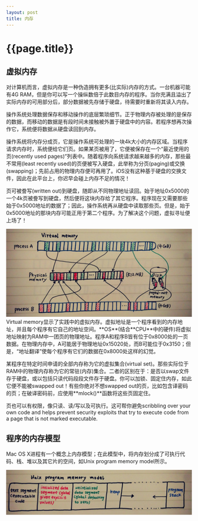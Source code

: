 ```yaml
---
layout: post
title: 内存
---
```

{{page.title}}
======================

## 虚拟内存
对计算机而言，虚拟内存是一种伪造拥有更多(比实际)内存的方式。一台机器可能有4G RAM，但是你可以写一个操纵数倍于此数目内存的程序。当你充满且溢出了实际内存的可用部分后，部分数据被先存储于硬盘，待需要时重新将其读入内存。

操作系统处理数据保存和移动操作的底层繁琐细节。正于物理内存被处理的是保存的数据，而移动的数据是有段时间未接触被外置于硬盘中的内容。若程序想再次操作它，系统便将数据从硬盘读回到内存。

操作系统将内存分成页，它是操作系统可处理的一块4k大小的内存区域。当程序请求内存时，系统便给它们页。如果某页被用了，它便被保存在一个“最近使用的页(recently used pages)”列表中。随着程序向系统请求越来越多的内存，那些最不常用(least recently used)的页便被写入硬盘，此举称为分页(paging)或交换(swapping)；先前占用的物理内存便可再用了。iOS没有这种基于硬盘的交换文件，因此在此平台上，你迟早会碰上内存不足的情况！

页可被誊写(written out)到硬盘，随即从不同物理地址读回。始于地址0x5000的一个4k页被誊写到硬盘，然后便将这块内存给了其它程序。程序现在又需要那些始于0x5000地址的数据了；因此，操作系统再从硬盘中读取那些页。但是，始于0x5000地址的那块内存可能正用于第二个程序。为了解决这个问题，虚拟寻址便上场了！

<img src="/images/posts/2019-01-20/virtualMemory.jpg">
Virtual memory显示了实践中的虚拟内存。虚拟地址是一个程序看到的内存地址，并且每个程序有它自己的地址空间。**OS**(结合**CPU**中的硬件)将虚拟地址映射为RAM中一团页的物理地址。程序A和程序B皆有位于0x8000处的一页数据。在物理内存中，A可能居于物理地址0x15020处，而B可能位于0x3150；但是，“地址翻译”使每个程序有它们的数据在0x8000处这样的幻觉。

某程序在特定时间申请的全部内存称为它的虚拟集合(virtual set)。那些实际位于RAM中的物理内存称为它的常驻(内存)集合。二者的区别在于：是否以swap文件存于硬盘，或以包括只读代码段段文件存于硬盘。你可以加锁、固定住内存，如此它便不能被swapped out！有些你绝对不想swapped out的页，比如包含译密码的页；在破译密码前，应使用**mlock()**函数将这些页固定住。

页也可以有权限，像只读、读/写以及可执行。这可帮你避免scribbling over your own code and helps prevent security exploits that try to execute code from a page that is not marked executable.
## 程序的内存模型
Mac OS X进程有一个概念上内存模型；在此模型中，将内存划分成了可执行代码、栈、堆以及其它片的空间，如Unix program memory model所示。

<img src="/images/posts/2019-01-20/unixProgramMemoryModel.jpg">

